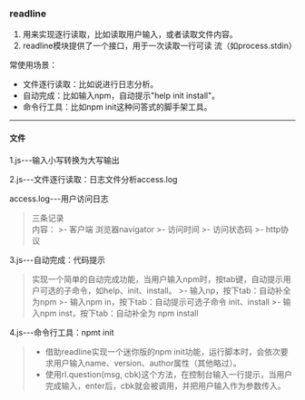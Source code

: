 
### readline
1. 用来实现逐行读取，比如读取用户输入，或者读取文件内容。
2. readline模块提供了一个接口，用于一次读取一行可读 流（如process.stdin）

常使用场景：
- 文件逐行读取：比如说进行日志分析。
- 自动完成：比如输入npm，自动提示"help init install"。
- 命令行工具：比如npm init这种问答式的脚手架工具。

-----

#### 文件
1.js---输入小写转换为大写输出

2.js---文件逐行读取：日志文件分析access.log

access.log---用户访问日志
   > 三条记录  
   > 内容：
    >- 客户端 浏览器navigator
    >- 访问时间
    >- 访问状态码
    >- http协议

3.js---自动完成：代码提示
   > 实现一个简单的自动完成功能，当用户输入npm时，按tab键，自动提示用户可选的子命令，如help、init、install。
    >- 输入np，按下tab：自动补全为npm
    >- 输入npm in，按下tab：自动提示可选子命令 init、install
    >- 输入npm inst，按下tab：自动补全为 npm install

4.js---命令行工具：npmt init
  >- 借助readline实现一个迷你版的npm init功能，运行脚本时，会依次要求用户输入name、version、author属性（其他略过）。  
  >- 使用rl.question(msg, cbk)这个方法，在控制台输入一行提示，当用户完成输入，enter后，cbk就会被调用，并把用户输入作为参数传入。